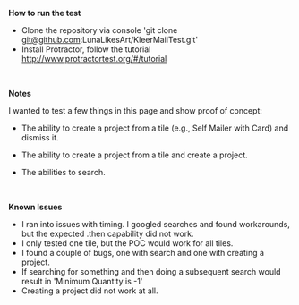 <b>How to run the test</b>
- Clone the repository via console 'git clone git@github.com:LunaLikesArt/KleerMailTest.git'
- Install Protractor, follow the tutorial http://www.protractortest.org/#/tutorial

<br />

<b>Notes</b>

I wanted to test a few things in this page and show proof of concept:

- The ability to create a project from a tile (e.g., Self Mailer with Card) and dismiss it.

- The ability to create a project from a tile and create a project.

- The abilities to search.

<br />

<b>Known Issues</b>
- I ran into issues with timing. I googled searches and found workarounds, but the expected .then capability did not work.
-  I only tested one tile, but the POC would work for all tiles.
-  I found a couple of bugs, one with search and one with creating a project.
  - If searching for something and then doing a subsequent search would result in 'Minimum Quantity is -1'
  - Creating a project did not work at all.
